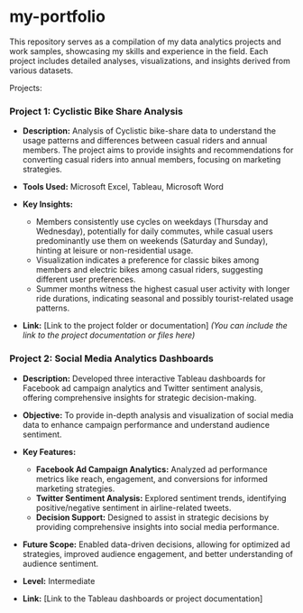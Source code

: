 # my-portfolio

This repository serves as a compilation of my data analytics projects and work samples, showcasing my skills and experience in the field. Each project includes detailed analyses, visualizations, and insights derived from various datasets.

Projects:

### **Project 1: Cyclistic Bike Share Analysis**

- **Description:** Analysis of Cyclistic bike-share data to understand the usage patterns and differences between casual riders and annual members. The project aims to provide insights and recommendations for converting casual riders into annual members, focusing on marketing strategies.
  
- **Tools Used:** Microsoft Excel, Tableau, Microsoft Word
  
- **Key Insights:**
  - Members consistently use cycles on weekdays (Thursday and Wednesday), potentially for daily commutes, while casual users predominantly use them on weekends (Saturday and Sunday), hinting at leisure or non-residential usage.
  - Visualization indicates a preference for classic bikes among members and electric bikes among casual riders, suggesting different user preferences.
  - Summer months witness the highest casual user activity with longer ride durations, indicating seasonal and possibly tourist-related usage patterns.
  
- **Link:** [Link to the project folder or documentation] *(You can include the link to the project documentation or files here)*

### Project 2: Social Media Analytics Dashboards

- **Description:** Developed three interactive Tableau dashboards for Facebook ad campaign analytics and Twitter sentiment analysis, offering comprehensive insights for strategic decision-making.

- **Objective:** To provide in-depth analysis and visualization of social media data to enhance campaign performance and understand audience sentiment.

- **Key Features:**
  - **Facebook Ad Campaign Analytics:** Analyzed ad performance metrics like reach, engagement, and conversions for informed marketing strategies.
  - **Twitter Sentiment Analysis:** Explored sentiment trends, identifying positive/negative sentiment in airline-related tweets.
  - **Decision Support:** Designed to assist in strategic decisions by providing comprehensive insights into social media performance.

- **Future Scope:** Enabled data-driven decisions, allowing for optimized ad strategies, improved audience engagement, and better understanding of audience sentiment.

- **Level:** Intermediate

- **Link:** [Link to the Tableau dashboards or project documentation]
